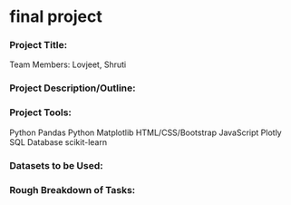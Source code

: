 # final project

### Project Title: 

Team Members: Lovjeet, Shruti

### Project Description/Outline: 


### Project Tools:

Python Pandas
Python Matplotlib
HTML/CSS/Bootstrap
JavaScript Plotly
SQL Database
scikit-learn

### Datasets to be Used:

### Rough Breakdown of Tasks: 

